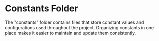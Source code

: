 # Constants Folder

The "constants" folder contains files that store constant values and configurations used throughout the project.
Organizing constants in one place makes it easier to maintain and update them consistently.
